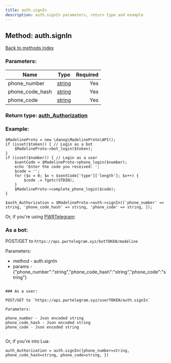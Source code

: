 ```yaml
---
title: auth.signIn
description: auth.signIn parameters, return type and example
---
```

## Method: auth.signIn  
[Back to methods index](index.md)


### Parameters:

| Name     |    Type       | Required |
|----------|:-------------:|---------:|
|phone\_number|[string](../types/string.md) | Yes|
|phone\_code\_hash|[string](../types/string.md) | Yes|
|phone\_code|[string](../types/string.md) | Yes|


### Return type: [auth\_Authorization](../types/auth_Authorization.md)

### Example:


```
$MadelineProto = new \danog\MadelineProto\API();
if (isset($token)) { // Login as a bot
    $MadelineProto->bot_login($token);
}
if (isset($number)) { // Login as a user
    $sentCode = $MadelineProto->phone_login($number);
    echo 'Enter the code you received: ';
    $code = '';
    for ($x = 0; $x < $sentCode['type']['length']; $x++) {
        $code .= fgetc(STDIN);
    }
    $MadelineProto->complete_phone_login($code);
}

$auth_Authorization = $MadelineProto->auth->signIn(['phone_number' => string, 'phone_code_hash' => string, 'phone_code' => string, ]);
```

Or, if you're using [PWRTelegram](https://pwrtelegram.xyz):

### As a bot:

POST/GET to `https://api.pwrtelegram.xyz/botTOKEN/madeline`

Parameters:

* method - auth.signIn
* params - {"phone_number":"string","phone_code_hash":"string","phone_code":"string"}

```

### As a user:

POST/GET to `https://api.pwrtelegram.xyz/userTOKEN/auth.signIn`

Parameters:

phone_number - Json encoded string
phone_code_hash - Json encoded string
phone_code - Json encoded string


```

Or, if you're into Lua:

```
auth_Authorization = auth.signIn({phone_number=string, phone_code_hash=string, phone_code=string, })
```

